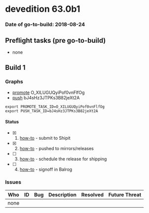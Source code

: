 # devedition 63.0b1

### Date of go-to-build: 2018-08-24

## Preflight tasks (pre go-to-build)
- none

## Build 1  

### Graphs
* [promote](https://tools.taskcluster.net/push-inspector/#/O_XILUGUQyiPof0vnFlfOg) O_XILUGUQyiPof0vnFlfOg
* [push](https://tools.taskcluster.net/push-inspector/#/bJ4sHz3JTPKs3B82jeXt2A) bJ4sHz3JTPKs3B82jeXt2A
```
export PROMOTE_TASK_ID=O_XILUGUQyiPof0vnFlfOg
export PUSH_TASK_ID=bJ4sHz3JTPKs3B82jeXt2A
```


#### Status
- [x] 1.  [how-to](https://wiki.mozilla.org/Release:Release_Automation_on_Mercurial:Starting_a_Release#Submit_to_Ship_It)  - submit to Shipit
- [x] 2.  [how-to](https://github.com/mozilla-releng/releasewarrior-2.0/blob/master/docs/release-promotion/desktop/howto.md#push-artifacts-to-releases-directory)  - pushed to mirrors/releases
- [ ] 3.  [how-to](https://github.com/mozilla-releng/releasewarrior-2.0/blob/master/docs/release-promotion/desktop/howto.md#ship-the-release)  - schedule the release for shipping
- [ ] 4.  [how-to](https://github.com/mozilla-releng/releasewarrior-2.0/blob/master/docs/release-promotion/desktop/howto.md#obtain-sign-offs-for-changes)  - signoff in Balrog

### Issues
| Who                 | ID               | Bug                                                                 | Description                | Resolved                | Future Threat                |
| ------------------- | ---------------- | ------------------------------------------------------------------- | -------------------------- | ----------------------- | ---------------------------- |
| none | | | | | |

